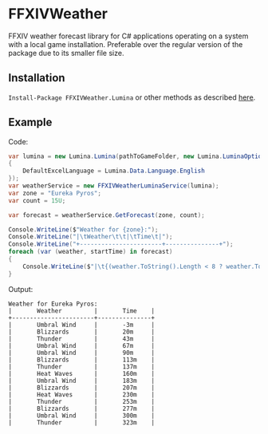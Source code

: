 # FFXIVWeather
FFXIV weather forecast library for C# applications operating on a system with a local game installation. Preferable over the regular version of the package due to its smaller file size.

## Installation
`Install-Package FFXIVWeather.Lumina` or other methods as described [here](https://www.nuget.org/packages/FFXIVWeather.Lumina/).

## Example
Code:
```cs
var lumina = new Lumina.Lumina(pathToGameFolder, new Lumina.LuminaOptions
{
    DefaultExcelLanguage = Lumina.Data.Language.English
});
var weatherService = new FFXIVWeatherLuminaService(lumina);
var zone = "Eureka Pyros";
var count = 15U;

var forecast = weatherService.GetForecast(zone, count);

Console.WriteLine($"Weather for {zone}:");
Console.WriteLine("|\tWeather\t\t|\tTime\t|");
Console.WriteLine("+-----------------------+---------------+");
foreach (var (weather, startTime) in forecast)
{
    Console.WriteLine($"|\t{(weather.ToString().Length < 8 ? weather.ToString() + '\t' : weather.ToString())}\t|\t{Math.Round((startTime - DateTime.UtcNow).TotalMinutes)}m\t|");
}
```

Output:
```
Weather for Eureka Pyros:
|       Weather         |       Time    |
+-----------------------+---------------+
|       Umbral Wind     |       -3m     |
|       Blizzards       |       20m     |
|       Thunder         |       43m     |
|       Umbral Wind     |       67m     |
|       Umbral Wind     |       90m     |
|       Blizzards       |       113m    |
|       Thunder         |       137m    |
|       Heat Waves      |       160m    |
|       Umbral Wind     |       183m    |
|       Blizzards       |       207m    |
|       Heat Waves      |       230m    |
|       Thunder         |       253m    |
|       Blizzards       |       277m    |
|       Umbral Wind     |       300m    |
|       Thunder         |       323m    |
```
